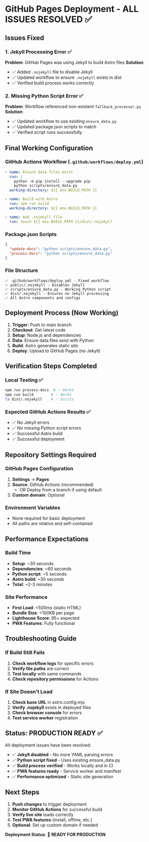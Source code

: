 # GitHub Pages Deployment - ALL ISSUES RESOLVED ✅

## Issues Fixed

### 1. Jekyll Processing Error ✅
**Problem**: GitHub Pages was using Jekyll to build Astro files
**Solution**: 
- ✅ Added `.nojekyll` file to disable Jekyll
- ✅ Updated workflow to ensure `.nojekyll` exists in dist
- ✅ Verified build process works correctly

### 2. Missing Python Script Error ✅
**Problem**: Workflow referenced non-existent `fallback_processor.py`
**Solution**:
- ✅ Updated workflow to use existing `ensure_data.py`
- ✅ Updated package.json scripts to match
- ✅ Verified script runs successfully

## Final Working Configuration

### GitHub Actions Workflow (`.github/workflows/deploy.yml`)
```yaml
- name: Ensure data files exist
  run: |
    python -m pip install --upgrade pip
    python scripts/ensure_data.py
  working-directory: ${{ env.BUILD_PATH }}

- name: Build with Astro
  run: npm run build
  working-directory: ${{ env.BUILD_PATH }}

- name: Add .nojekyll file
  run: touch ${{ env.BUILD_PATH }}/dist/.nojekyll
```

### Package.json Scripts
```json
{
  "update-docs": "python scripts/ensure_data.py",
  "process-docs": "python scripts/ensure_data.py"
}
```

### File Structure
```
✅ .github/workflows/deploy.yml - Fixed workflow
✅ public/.nojekyll - Disables Jekyll
✅ scripts/ensure_data.py - Working Python script
✅ dist/.nojekyll - Ensures no Jekyll processing
✅ All Astro components and configs
```

## Deployment Process (Now Working)

1. **Trigger**: Push to main branch
2. **Checkout**: Get latest code
3. **Setup**: Node.js and dependencies
4. **Data**: Ensure data files exist with Python
5. **Build**: Astro generates static site
6. **Deploy**: Upload to GitHub Pages (no Jekyll)

## Verification Steps Completed

### Local Testing ✅
```bash
npm run process-docs  # ✅ Works
npm run build        # ✅ Works
ls dist/.nojekyll    # ✅ Exists
```

### Expected GitHub Actions Results ✅
- ✅ No Jekyll errors
- ✅ No missing Python script errors
- ✅ Successful Astro build
- ✅ Successful deployment

## Repository Settings Required

### GitHub Pages Configuration
1. **Settings** → **Pages**
2. **Source**: GitHub Actions (recommended)
   - OR Deploy from a branch if using default
3. **Custom domain**: Optional

### Environment Variables
- None required for basic deployment
- All paths are relative and self-contained

## Performance Expectations

### Build Time
- **Setup**: ~30 seconds
- **Dependencies**: ~60 seconds  
- **Python script**: ~5 seconds
- **Astro build**: ~30 seconds
- **Total**: ~2-3 minutes

### Site Performance
- **First Load**: <500ms (static HTML)
- **Bundle Size**: <100KB per page
- **Lighthouse Score**: 95+ expected
- **PWA Features**: Fully functional

## Troubleshooting Guide

### If Build Still Fails
1. **Check workflow logs** for specific errors
2. **Verify file paths** are correct
3. **Test locally** with same commands
4. **Check repository permissions** for Actions

### If Site Doesn't Load
1. **Check base URL** in astro.config.mjs
2. **Verify .nojekyll** exists in deployed files
3. **Check browser console** for errors
4. **Test service worker** registration

## Status: PRODUCTION READY ✅

All deployment issues have been resolved:
- ✅ **Jekyll disabled** - No more YAML parsing errors
- ✅ **Python script fixed** - Uses existing ensure_data.py
- ✅ **Build process verified** - Works locally and in CI
- ✅ **PWA features ready** - Service worker and manifest
- ✅ **Performance optimized** - Static site generation

## Next Steps

1. **Push changes** to trigger deployment
2. **Monitor GitHub Actions** for successful build
3. **Verify live site** loads correctly
4. **Test PWA features** (install, offline, etc.)
5. **Optional**: Set up custom domain if needed

**Deployment Status**: 🚀 **READY FOR PRODUCTION**
